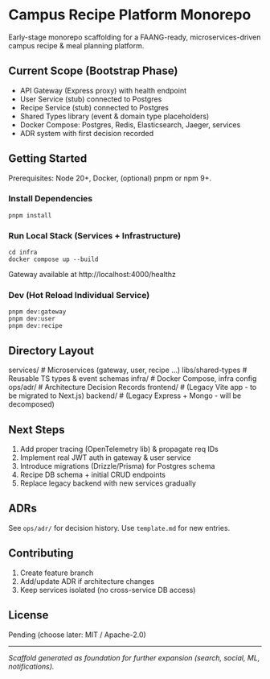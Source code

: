 # Campus Recipe Platform Monorepo

Early-stage monorepo scaffolding for a FAANG-ready, microservices-driven campus recipe & meal planning platform.

## Current Scope (Bootstrap Phase)
- API Gateway (Express proxy) with health endpoint
- User Service (stub) connected to Postgres
- Recipe Service (stub) connected to Postgres
- Shared Types library (event & domain type placeholders)
- Docker Compose: Postgres, Redis, Elasticsearch, Jaeger, services
- ADR system with first decision recorded

## Getting Started
Prerequisites: Node 20+, Docker, (optional) pnpm or npm 9+.

### Install Dependencies
```
pnpm install
```

### Run Local Stack (Services + Infrastructure)
```
cd infra
docker compose up --build
```
Gateway available at http://localhost:4000/healthz

### Dev (Hot Reload Individual Service)
```
pnpm dev:gateway
pnpm dev:user
pnpm dev:recipe
```

## Directory Layout
services/           # Microservices (gateway, user, recipe ...)
libs/shared-types   # Reusable TS types & event schemas
infra/              # Docker Compose, infra config
ops/adr/            # Architecture Decision Records
frontend/           # (Legacy Vite app - to be migrated to Next.js)
backend/            # (Legacy Express + Mongo - will be decomposed)

## Next Steps
1. Add proper tracing (OpenTelemetry lib) & propagate req IDs
2. Implement real JWT auth in gateway & user service
3. Introduce migrations (Drizzle/Prisma) for Postgres schema
4. Recipe DB schema + initial CRUD endpoints
5. Replace legacy backend with new services gradually

## ADRs
See `ops/adr/` for decision history. Use `template.md` for new entries.

## Contributing
1. Create feature branch
2. Add/update ADR if architecture changes
3. Keep services isolated (no cross-service DB access)

## License
Pending (choose later: MIT / Apache-2.0)

---
_Scaffold generated as foundation for further expansion (search, social, ML, notifications)._ 
